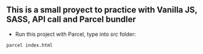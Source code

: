## This is a small proyect to practice with Vanilla JS, SASS, API call and Parcel bundler

-  Run this project with Parcel, type into _src_ folder: 
``` bash
parcel index.html 
```


